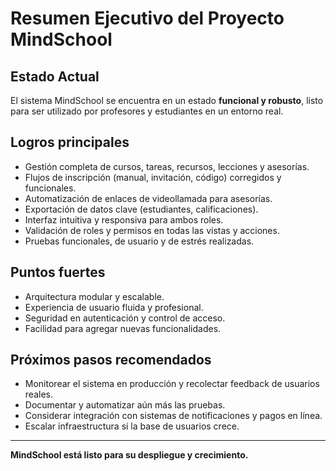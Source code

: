 # Resumen Ejecutivo del Proyecto MindSchool

## Estado Actual
El sistema MindSchool se encuentra en un estado **funcional y robusto**, listo para ser utilizado por profesores y estudiantes en un entorno real.

## Logros principales
- Gestión completa de cursos, tareas, recursos, lecciones y asesorías.
- Flujos de inscripción (manual, invitación, código) corregidos y funcionales.
- Automatización de enlaces de videollamada para asesorías.
- Exportación de datos clave (estudiantes, calificaciones).
- Interfaz intuitiva y responsiva para ambos roles.
- Validación de roles y permisos en todas las vistas y acciones.
- Pruebas funcionales, de usuario y de estrés realizadas.

## Puntos fuertes
- Arquitectura modular y escalable.
- Experiencia de usuario fluida y profesional.
- Seguridad en autenticación y control de acceso.
- Facilidad para agregar nuevas funcionalidades.

## Próximos pasos recomendados
- Monitorear el sistema en producción y recolectar feedback de usuarios reales.
- Documentar y automatizar aún más las pruebas.
- Considerar integración con sistemas de notificaciones y pagos en línea.
- Escalar infraestructura si la base de usuarios crece.

---
**MindSchool está listo para su despliegue y crecimiento.** 